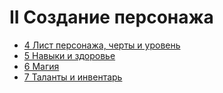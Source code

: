 # II Создание персонажа

- [4 Лист персонажа, черты и уровень](4_Уровень_и_черты.md)
- [5 Навыки и здоровье](5_Навыки.md)
- [6 Магия](6_Магия.md)
- [7 Таланты и инвентарь](7_Таланты_и_инвентарь.md)
